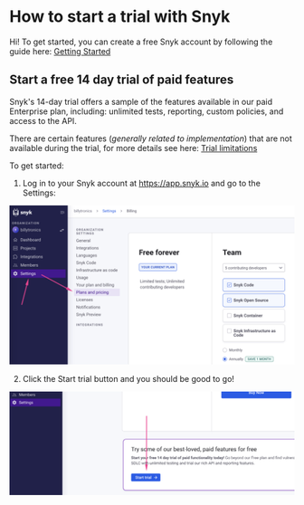 # How to start a trial with Snyk

Hi! To get started, you can create a free Snyk account by following the guide here: [Getting Started](https://docs.snyk.io/getting-started/quickstart/create-a-snyk-account)


## Start a free 14 day trial of paid features

Snyk's 14-day trial offers a sample of the features available in our paid Enterprise plan, including: unlimited tests, reporting, custom policies, and access to the API.

There are certain features (*generally related to implementation*) that are not available during the trial, for more details see here: [Trial limitations](https://docs.snyk.io/~/changes/yFqnNB3gP8ZTzzxeVJ9M/more-info/plans#trial-limitations)

To get started:

1. Log in to your Snyk account at https://app.snyk.io and go to the Settings:

![How to start Snyk trial step 1](/assets/images/how-to-start-trial-1.png)


2. Click the Start trial button and you should be good to go!

![How to start Snyk trial step 2](/assets/images/how-to-start-trial-2.png)
